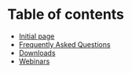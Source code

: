 # Table of contents

* [Initial page](README.md)
* [Frequently Asked Questions](frequently-asked-questions.md)
* [Downloads](downloads.md)
* [Webinars](webinars.md)

